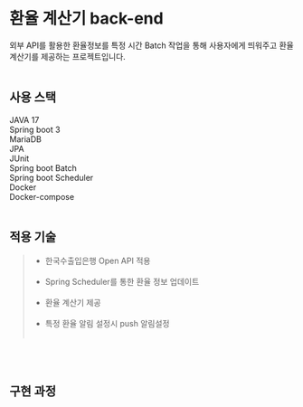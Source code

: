 # 환율 계산기 back-end
외부 API를 활용한 환율정보를 특정 시간 Batch 작업을 통해 사용자에게 띄워주고 환율 계산기를 제공하는 프로젝트입니다.
<br/>
<br/>

## 사용 스택
JAVA 17 <br/>
Spring boot 3 <br/>
MariaDB <br/>
JPA <br/>
JUnit <br/>
Spring boot Batch <br/>
Spring boot Scheduler <br/>
Docker <br/>
Docker-compose <br/>
<br/>

## 적용 기술
> - 한국수출입은행 Open API 적용 <br/><br/>
> - Spring Scheduler를 통한 환율 정보 업데이트 <br/><br/>
> - 환율 계산기 제공 <br/><br/>
> - 특정 환율 알림 설정시 push 알림설정 <br/><br/>

<br/>
<br/>

## 구현 과정
